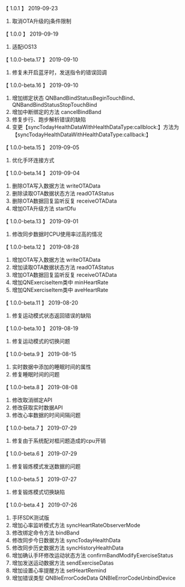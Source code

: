 【 1.0.1 】 2019-09-23
1. 取消OTA升级的j条件限制

【 1.0.0 】 2019-09-19
1. 适配iOS13

【 1.0.0-beta.17 】 2019-09-10
1. 修复未开启蓝牙时，发送指令的错误回调

【 1.0.0-beta.16 】 2019-09-10
1.  增加绑定状态 QNBandBindStatusBeginTouchBind、QNBandBindStatusStopTouchBind
2. 增加中断绑定的方法 cancelBindBand
3. 修复步行、跑步解析错误的缺陷
4. 变更【syncTodayHealthDataWithHealthDataType:callblock:】方法为【syncTodayHealthDataWithHealthDataType:callback:】

【 1.0.0-beta.15 】 2019-09-05
1.  优化手环连接方式

【 1.0.0-beta.14 】 2019-09-04
1.  删除OTA写入数据方法 writeOTAData
2.  删除读取OTA数据状态方法 readOTAStatus
3.  删除OTA数据回复监听反复 receiveOTAData
4. 增加OTA升级方法 startDfu

【 1.0.0-beta.13 】 2019-09-01
1.  修改同步数据时CPU使用率过高的情况

【 1.0.0-beta.12 】 2019-08-28
1.  增加OTA写入数据方法 writeOTAData
2.  增加读取OTA数据状态方法 readOTAStatus
3.  增加OTA数据回复监听反复 receiveOTAData
4.  增加QNExerciseItem类中 minHeartRate 
5.  增加QNExerciseItem类中 aveHeartRate 

【 1.0.0-beta.11 】 2019-08-20
1.  修复运动模式状态返回错误的缺陷

【 1.0.0-beta.10 】 2019-08-19
1.  修复运动模式的切换问题

【 1.0.0-beta.9 】 2019-08-15
1.  实时数据中添加的睡眠时间的属性
2.  修复睡眠时间的问题

【 1.0.0-beta.8 】 2019-08-08
1.  修改取消绑定API
1.  修改获取实时数据API
1.  修改心率数据的时间间隔问题

【 1.0.0-beta.7 】 2019-07-29
1.  修复由于系统配对框问题造成的cpu开销

【 1.0.0-beta.6 】 2019-07-29
1.  修复锻炼模式发送数据的问题

【 1.0.0-beta.5 】 2019-07-27
1. 修复锻炼模式切换缺陷

【 1.0.0-beta.4 】 2019-07-26
1. 手环SDK测试版 
2. 增加心率监听模式方法 syncHeartRateObserverMode 
3. 修改绑定命令方法 bindBand 
4. 修改同步今日数据方法 syncTodayHealthData 
5. 修改同步历史数据方法 syncHistoryHealthData 
6. 增加确认手环修改运动状态方法 confirmBandModifyExerciseStatus 
7. 增加发送运动数据方法 sendExerciseDatas 
8. 增加设置心率提醒方法 setHeartRemind 
9. 增加错误类型 QNBleErrorCodeData QNBleErrorCodeUnbindDevice

